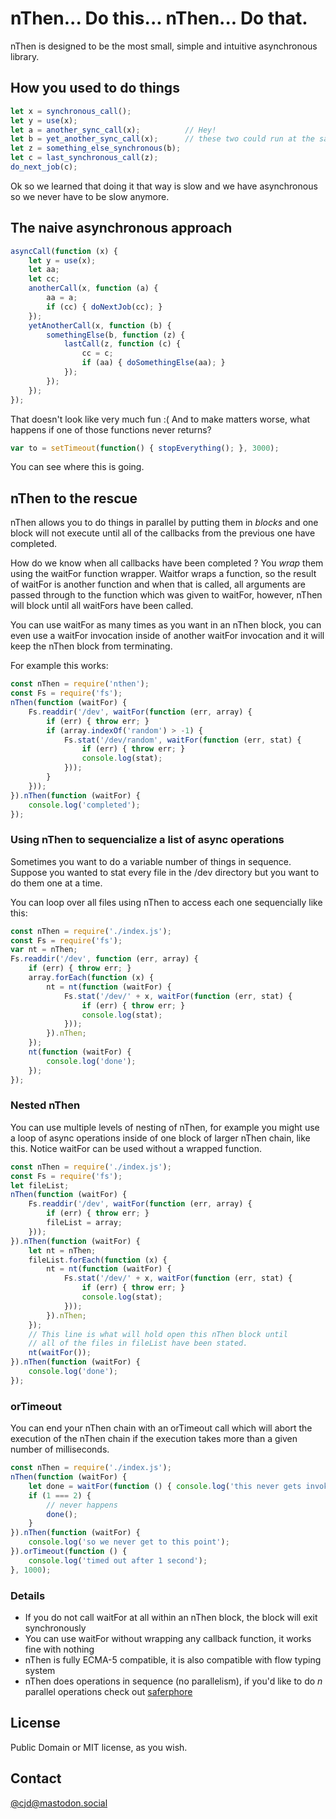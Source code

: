 # nThen... Do this... nThen... Do that.

nThen is designed to be the most small, simple and intuitive asynchronous library.

## How you used to do things

```javascript
let x = synchronous_call();
let y = use(x);
let a = another_sync_call(x);          // Hey!
let b = yet_another_sync_call(x);      // these two could run at the same time!
let z = something_else_synchronous(b);
let c = last_synchronous_call(z);
do_next_job(c);
```

Ok so we learned that doing it that way is slow and we have asynchronous so we never have to be slow anymore.

## The naive asynchronous approach

```javascript
asyncCall(function (x) {
    let y = use(x);
    let aa;
    let cc;
    anotherCall(x, function (a) {
        aa = a;
        if (cc) { doNextJob(cc); }
    });
    yetAnotherCall(x, function (b) {
        somethingElse(b, function (z) {
            lastCall(z, function (c) {
                cc = c;
                if (aa) { doSomethingElse(aa); }
            });
        });
    });
});
```

That doesn't look like very much fun :(
And to make matters worse, what happens if one of those functions never returns?

```javascript
var to = setTimeout(function() { stopEverything(); }, 3000);
```

You can see where this is going.


## nThen to the rescue

nThen allows you to do things in parallel by putting them in *blocks* and one block will not
execute until all of the callbacks from the previous one have completed.

How do we know when all callbacks have been completed ? You *wrap* them using the waitFor
function wrapper. Waitfor wraps a function, so the result of waitFor is another function and
when that is called, all arguments are passed through to the function which was given to waitFor,
however, nThen will block until all waitFors have been called.

You can use waitFor as many times as you want in an nThen block, you can even use a waitFor
invocation inside of another waitFor invocation and it will keep the nThen block from terminating.

 For example this works:

```javascript
const nThen = require('nthen');
const Fs = require('fs');
nThen(function (waitFor) {
    Fs.readdir('/dev', waitFor(function (err, array) {
        if (err) { throw err; }
        if (array.indexOf('random') > -1) {
            Fs.stat('/dev/random', waitFor(function (err, stat) {
                if (err) { throw err; }
                console.log(stat);
            }));
        }
    }));
}).nThen(function (waitFor) {
    console.log('completed');
});
```

### Using nThen to sequencialize a list of async operations

Sometimes you want to do a variable number of things in sequence. Suppose you wanted to stat
every file in the /dev directory but you want to do them one at a time.

You can loop over all files using nThen to access each one sequencially like this:

```javascript
const nThen = require('./index.js');
const Fs = require('fs');
var nt = nThen;
Fs.readdir('/dev', function (err, array) {
    if (err) { throw err; }
    array.forEach(function (x) {
        nt = nt(function (waitFor) {
            Fs.stat('/dev/' + x, waitFor(function (err, stat) {
                if (err) { throw err; }
                console.log(stat);
            }));
        }).nThen;
    });
    nt(function (waitFor) {
        console.log('done');
    });
});
```

### Nested nThen

You can use multiple levels of nesting of nThen, for example you might use a loop of async
operations inside of one block of larger nThen chain, like this. Notice waitFor can be
used without a wrapped function.

```javascript
const nThen = require('./index.js');
const Fs = require('fs');
let fileList;
nThen(function (waitFor) {
    Fs.readdir('/dev', waitFor(function (err, array) {
        if (err) { throw err; }
        fileList = array;
    }));
}).nThen(function (waitFor) {
    let nt = nThen;
    fileList.forEach(function (x) {
        nt = nt(function (waitFor) {
            Fs.stat('/dev/' + x, waitFor(function (err, stat) {
                if (err) { throw err; }
                console.log(stat);
            }));
        }).nThen;
    });
    // This line is what will hold open this nThen block until
    // all of the files in fileList have been stated.
    nt(waitFor());
}).nThen(function (waitFor) {
    console.log('done');
});
```

### orTimeout

You can end your nThen chain with an orTimeout call which will abort the execution of the nThen
chain if the execution takes more than a given number of milliseconds.

```javascript
const nThen = require('./index.js');
nThen(function (waitFor) {
    let done = waitFor(function () { console.log('this never gets invoked'); });
    if (1 === 2) {
        // never happens
        done();
    }
}).nThen(function (waitFor) {
    console.log('so we never get to this point');
}).orTimeout(function () {
    console.log('timed out after 1 second');
}, 1000);
```


### Details

* If you do not call waitFor at all within an nThen block, the block will exit synchronously
* You can use waitFor without wrapping any callback function, it works fine with nothing
* nThen is fully ECMA-5 compatible, it is also compatible with flow typing system
* nThen does operations in sequence (no parallelism), if you'd like to do *n* parallel operations
check out [saferphore](https://github.com/cjdelisle/saferphore)


## License

Public Domain or MIT license, as you wish.

## Contact

[@cjd@mastodon.social](https://mastodon.social/@cjd)